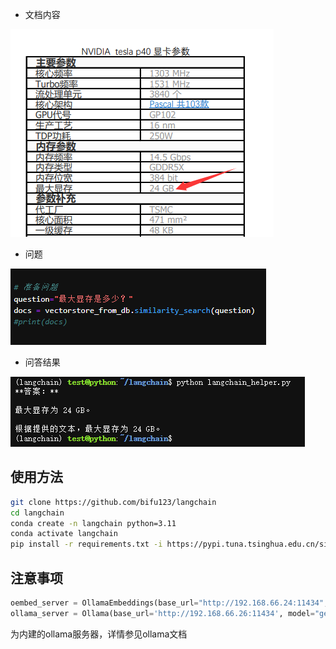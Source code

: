- 文档内容
<img src="./文档内容.png">

- 问题
<img src="./问题.png">

- 问答结果
<img src="./问答结果.png">

## 使用方法
```bash
git clone https://github.com/bifu123/langchain
cd langchain
conda create -n langchain python=3.11
conda activate langchain
pip install -r requirements.txt -i https://pypi.tuna.tsinghua.edu.cn/simple
```

## 注意事项
```python
oembed_server = OllamaEmbeddings(base_url="http://192.168.66.24:11434", model="nomic-embed-text")
ollama_server = Ollama(base_url='http://192.168.66.26:11434', model="gemma:7b")
```
为内建的ollama服务器，详情参见ollama文档



